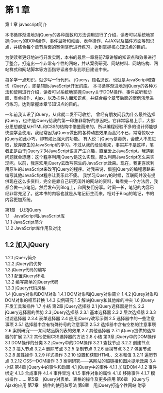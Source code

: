 # 第 1 章

第 1 章  javascript简介

本书循序渐进地对jQuery的各种函数和方法调用进行了介绍，读者可以系统地掌握jQuery的DOM操作、事件监听和动画、表单操作、AJAX以及插件方面等知识点，并结合每个章节后面的案例演示进行练习，达到掌握核心知识点的目的。



为使读者更好地进行开发实践，本书的最后一章将前7章讲解的知识点和效果进行了整合，打造出一个非常有个性的网站，并从案例研究、网站材料、网站结构、网站样式和网站脚本等方面指导读者参与到项目建设中来。

每多学一点知识，就少写一行代码。
jQuery，顾名思议，也就是JavaScript和查询（Query），即是辅助JavaScript开发的库。
本书循序渐进地对jQuery的各种方法和使用进行介绍，读者可以系统地掌握jQuery关于DOM操作、事件监听和动画、表单操作、Ajax，以及插件方面知识点，并结合每个章节后面的案例演示进行练习，达到掌握本章节知识点的目的。


一年前我认识了jQuery，从此就二发不可收拾。
曾经有朋友问我为什么最终选择jQuery，也许是jQuery给我的第一印象非常好的原因吧。它非常容易上手，大部分思想都是从HTML和CSS的结构中借鉴而来的，所以编程经验不多的设计师能够快速学会使用。我经常因为jQuery做出的各种动态效果而高兴不已，常常惊叹于jQuery如此小巧，却有如此强大的功能。
有人说：jQuery是毒药，会使人不思进取，放弃原生的JavaScript的学习。不过从我的经验看来，事实并不是这样，笔者正是由于jQuery才对JavaScript语言产生兴趣，直至爱上JavaScript。我遇到问题就会琢磨：这个程序利用jQuery是这么实现，那么利用JavaScript怎么来实现呢。以前，我喜欢用jQuery去改写原生的JavaScript效果。现在，我更喜欢利用原生的JavaScript来改写jQuery的程序。对我来说，借鉴jQuery的编程思路来编写其他JavaScfipt程序让我乐此不疲。
我学习jQuery的时候，互联网并没有提供现在这么多资料，完全是靠自己研究国外的网站的资料，每看完一个方法后，我都会做一点笔记，然后发布到Blog上，和网友们分享。时间一长，笔记的内容已经非常充足了。这本书的内容也就是从笔记衍生而来，相对于Blog的笔记，书的内容更加系统。


























第1章　认识jQuery  
1.1　JavaScript和JavaScript库  
1.1.1 JavaScript简介  
1.1.2 JavaScript库作用及对比    
## 1.2 加入jQuery  
1.2.1 jQuery简介  
1.2.2 jQuery的优势  
1.3 jQuery代码的编写  
1.3.1 配置jQuery环境  
1.3.2 编写简单的jQuery代码  
1.3.3 jQuery代码风格  
1.4 jQuery对象和DOM对象
1.4.1 DOM对象和jQuery对象简介
1.4.2 jQurey对象和DOM对象的相互转换
1.4.3 实例研究
1.5 解决jQuery和其他库的冲突
1.6 jQuery开发工具和插件
1.7 小结
第2章 jQuery选择器
2.1 jQuery选择器是什么
2.2 jQuery选择器的优势
2.3 jQuery选择器
2.3.1 基本选择器
2.3.2 层次选择器
2.3.3 过滤选择器
2.3.4 表单选择器
2.4 应用jQuery改写示例
2.5 选择器中的一些注意事项
2.5.1 选择器中含有特殊符号的注意事项
2.5.2 选择器中含有空格的注意事项
2.6 案例研究——某网站品牌列表的效果
2.7 其他选择器
2.7.1 jQuery提供的选择器的扩展
2.7.2 其他使用CSS选择器的方法
2.8 小结
第3章 jQuery中的DOM操作
3.1 DOM操作的分类
3.2 jQuery中的DOM操作
3.2.1 查找节点
3.2.2 创建节点
3.2.3 插入节点
3.2.4 删除节点
3.2.5 复制节点
3.2.6 替换节点
3.2.7 包裹节点
3.2.8 属性操作
3.2.9 样式操作
3.2.10 设置和获取HTML、文本和值
3.2.11 遍历节点
3.2.12 CSS—DOM操作
3.3 案例研究——某网站的超链接和图片提示效果
3.4 小结
第4章 jQuery中的事件和动画
4.1 jQuery中的事件
4.1.1 加载DOM
4.1.2 事件绑定
4.1.3 合成事件
4.1.4 事件冒泡
4.1.5 事件对象的属性
4.1.6 移除事件
4.1.7 模拟操作
……
第5章　jQuery对表单、表格的操作及更多应用
第6章　jQuery与Ajax的应用
第7章　插件的使用和写法
第8章　用jQuery打造个性网站
附录